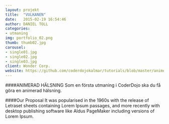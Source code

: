 ```yaml
---
layout: projekt
title:  "VULKANEN"
date:   2015-02-19 16:54:46
author: DANIEL TOLL
categories:
- utmaning
img: portfolio_02.png
thumb: thumb02.jpg
carousel:
- single01.jpg
- single02.jpg
- single03.jpg
client: Wonder Corp.
website: https://github.com/coderdojokalmar/tutorials/blob/master/animerad_h%C3%A4lsning.md
---
```

####ANIMERAD HÄLSNING
Som en första utmaning i CoderDojo ska du få göra en animerad hälsning.

####Our Proposal
It was popularised in the 1960s with the release of Letraset sheets containing Lorem Ipsum passages, and more recently with desktop publishing software like Aldus PageMaker including versions of Lorem Ipsum.
